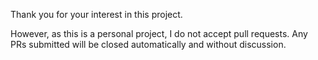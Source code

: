Thank you for your interest in this project.

However, as this is a personal project, I do not accept pull requests. Any PRs submitted will be closed automatically and without discussion.